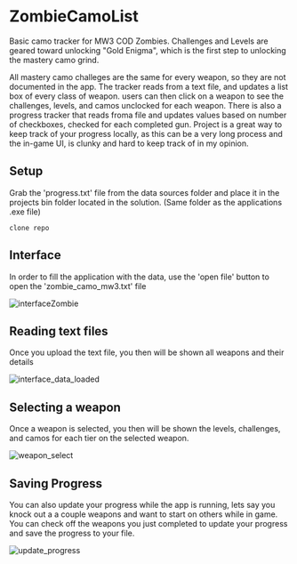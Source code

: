 # ZombieCamoList

Basic camo tracker for MW3 COD Zombies. Challenges and Levels are geared toward unlocking "Gold Enigma", which is the first step to unlocking the mastery camo grind.

All mastery camo challeges are the same for every weapon, so they are not documented in the app. The tracker reads from a text file, and updates a list box of every class of weapon. 
users can then click on a weapon to see the challenges, levels, and camos unclocked for each weapon. There is also a progress tracker that reads froma file and updates values based on
number of checkboxes, checked for each completed gun. Project is a great way to keep track of your progress locally, as this can be a very long process and the in-game
UI, is clunky and hard to keep track of in my opinion.

## Setup

Grab the 'progress.txt' file from the data sources folder and place it in the projects bin folder located in the solution. (Same folder as the applications .exe file)

`clone repo`

## Interface

In order to fill the application with the data, use the 'open file' button to open the 'zombie_camo_mw3.txt' file

![interfaceZombie](https://github.com/Cole-Z/ZombieCamoList/assets/98670265/476b04d3-a095-4f5e-a37d-5d22f348e675)


## Reading text files

Once you upload the text file, you then will be shown all weapons and their details

![interface_data_loaded](https://github.com/Cole-Z/ZombieCamoList/assets/98670265/331e7593-f944-46e9-af7e-91fc4940b24f)

## Selecting a weapon

Once a weapon is selected, you then will be shown the levels, challenges, and camos for each tier on the selected weapon.

![weapon_select](https://github.com/Cole-Z/ZombieCamoList/assets/98670265/06005865-e1ac-45ca-9405-3370cd164dac)

## Saving Progress

You can also update your progress while the app is running, lets say you knock out a a couple weapons and want to start on others while in game. You can
check off the weapons you just completed to update your progress and save the progress to your file.

![update_progress](https://github.com/Cole-Z/ZombieCamoList/assets/98670265/4fa3097b-f28b-4419-84a7-951359d78b13)





